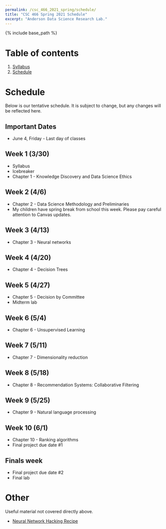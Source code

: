 ```yaml
---
permalink: /csc_466_2021_spring/schedule/
title: "CSC 466 Spring 2021 Schedule"
excerpt: "Anderson Data Science Research Lab."
---
```


{% include base_path %}

# Table of contents
1. [Syllabus](/csc_466_2021_spring/)
2. [Schedule](/csc_466_2021_spring/schedule/)

# Schedule
Below is our tentative schedule. It is subject to change, but any changes will be reflected here.

## Important Dates
* June 4, Friday - Last day of classes

## Week 1 (3/30)
* Syllabus
* Icebreaker
* Chapter 1 - Knowledge Discovery and Data Science Ethics

## Week 2 (4/6)
* Chapter 2 - Data Science Methodology and Preliminaries
* My children have spring break from school this week. Please pay careful attention to Canvas updates.

## Week 3 (4/13)
* Chapter 3 - Neural networks

## Week 4 (4/20)
* Chapter 4 - Decision Trees

## Week 5 (4/27)
* Chapter 5 - Decision by Committee
* Midterm lab

## Week 6 (5/4)
* Chapter 6 - Unsupervised Learning

## Week 7 (5/11)
* Chapter 7 - Dimensionality reduction

## Week 8 (5/18)
* Chapter 8 - Recommendation Systems: Collaborative Filtering

## Week 9 (5/25)
* Chapter 9 - Natural language processing

## Week 10 (6/1)
* Chapter 10 - Ranking algorithms
* Final project due date \#1

## Finals week
* Final project due date \#2
* Final lab

# Other
Useful material not covered directly above.
* <a href="http://karpathy.github.io/2019/04/25/recipe/">Neural Network Hacking Recipe</a>
